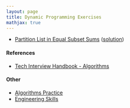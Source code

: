 ```yaml
---
layout: page
title: Dynamic Programming Exercises
mathjax: true
---
```


* [Partition List in Equal Subset Sums](https://leetcode.com/problems/partition-equal-subset-sum/submissions/) ([solution](solutions/partition_equal_subset_sum.md))

#### References
* [Tech Interview Handbook - Algorithms](https://www.techinterviewhandbook.org/algorithms/study-cheatsheet/)

#### Other
* [Algorithms Practice](algorithms_practice.md)
* [Engineering Skills](../engineering_skills.md)